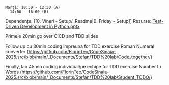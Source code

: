 	Marți: 10:30 - 12:30 (A)
      14:00 - 16:00 (B) 
Dependențe: [[0. Vineri - Setup/_Readme|0. Friday - Setup]]
Resurse: [Test-Driven Development în Python.pptx](https://github.com/FlorinTeo/CodeSinaia-2025.src/blob/main/_Documents/Stefan/Test-Driven%20Development%20%C3%AEn%20Python.pptx)

Primele 20min go over CICD and TDD slides

Follow up cu 30min coding impreuna for TDD exercise Roman Numeral converter (https://github.com/FlorinTeo/CodeSinaia-2025.src/blob/main/_Documents/Stefan/TDD%20lab/Code_together/)

Finally, lab 45min coding individual/pe echipe for TDD exercise Number to Words (https://github.com/FlorinTeo/CodeSinaia-2025.src/blob/main/_Documents/Stefan/TDD%20lab/Student_TODO/)
